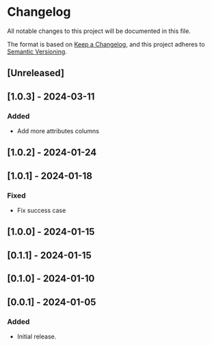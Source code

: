 # Changelog

All notable changes to this project will be documented in this file.

The format is based on [Keep a Changelog](https://keepachangelog.com/en/1.0.0/),
and this project adheres to [Semantic Versioning](https://semver.org/spec/v2.0.0.html).

## [Unreleased]

## [1.0.3] - 2024-03-11

### Added

- Add more attributes columns

## [1.0.2] - 2024-01-24

## [1.0.1] - 2024-01-18

### Fixed

- Fix success case

## [1.0.0] - 2024-01-15

## [0.1.1] - 2024-01-15

## [0.1.0] - 2024-01-10

## [0.0.1] - 2024-01-05

### Added

- Initial release.
